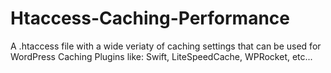 # Htaccess-Caching-Performance
A .htaccess file with a wide veriaty of caching settings that can be used for WordPress Caching Plugins like: Swift, LiteSpeedCache, WPRocket, etc...
